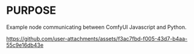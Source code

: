 # PURPOSE

Example node communicating between ComfyUI Javascript and Python.

https://github.com/user-attachments/assets/f3ac7fbd-f005-43d7-b4aa-55c9e16db43e

